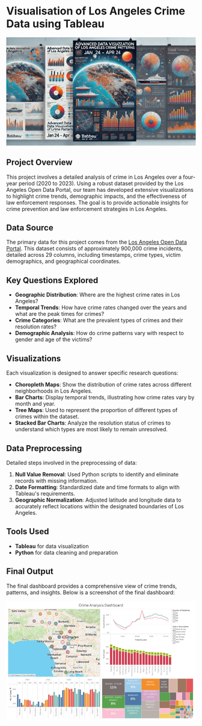 # Visualisation of Los Angeles Crime Data using Tableau

![Crime Data Visualization](https://github.com/Saikrishna-Paila/Visualisation_of_LosAngeles_Crime_Data_using_Tableau/blob/main/crime.png)

## Project Overview
This project involves a detailed analysis of crime in Los Angeles over a four-year period (2020 to 2023). Using a robust dataset provided by the Los Angeles Open Data Portal, our team has developed extensive visualizations to highlight crime trends, demographic impacts, and the effectiveness of law enforcement responses. The goal is to provide actionable insights for crime prevention and law enforcement strategies in Los Angeles.

## Data Source
The primary data for this project comes from the [Los Angeles Open Data Portal](https://catalog.data.gov/dataset/crime-data-from-2020-to-present). This dataset consists of approximately 900,000 crime incidents, detailed across 29 columns, including timestamps, crime types, victim demographics, and geographical coordinates.

## Key Questions Explored
- **Geographic Distribution**: Where are the highest crime rates in Los Angeles?
- **Temporal Trends**: How have crime rates changed over the years and what are the peak times for crimes?
- **Crime Categories**: What are the prevalent types of crimes and their resolution rates?
- **Demographic Analysis**: How do crime patterns vary with respect to gender and age of the victims?

## Visualizations
Each visualization is designed to answer specific research questions:
- **Choropleth Maps**: Show the distribution of crime rates across different neighborhoods in Los Angeles.
- **Bar Charts**: Display temporal trends, illustrating how crime rates vary by month and year.
- **Tree Maps**: Used to represent the proportion of different types of crimes within the dataset.
- **Stacked Bar Charts**: Analyze the resolution status of crimes to understand which types are most likely to remain unresolved.

## Data Preprocessing
Detailed steps involved in the preprocessing of data:
1. **Null Value Removal**: Used Python scripts to identify and eliminate records with missing information.
2. **Date Formatting**: Standardized date and time formats to align with Tableau's requirements.
3. **Geographic Normalization**: Adjusted latitude and longitude data to accurately reflect locations within the designated boundaries of Los Angeles.

## Tools Used
- **Tableau** for data visualization
- **Python** for data cleaning and preparation

## Final Output
The final dashboard provides a comprehensive view of crime trends, patterns, and insights. Below is a screenshot of the final dashboard:

![Final Dashboard](https://github.com/Saikrishna-Paila/Visualisation_of_LosAngeles_Crime_Data_using_Tableau/blob/main/DashBoard_screenshot.png)
